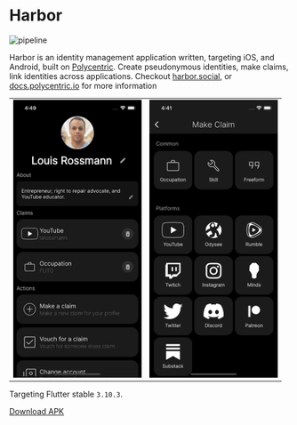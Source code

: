 # Harbor

![pipeline](https://gitlab.futo.org/polycentric/harbor/badges/main/pipeline.svg)

Harbor is an identity management application written, targeting iOS, and Android, built on [Polycentric](https://gitlab.futo.org/polycentric/polycentric). Create pseudonymous identities, make claims, link identities across applications. Checkout [harbor.social](https://harbor.social), or [docs.polycentric.io](https://docs.polycentric.io) for more information

<table border="0">
 <tr>
    <td><b><img src="readmefiles/screenshot1.webp" height="500" /></b></td>
    <td><b><img src="readmefiles/screenshot2.webp" height="500" /></b></td>
 </tr>
</table>

Targeting Flutter stable `3.10.3`.

[Download APK](https://gitlab.futo.org/polycentric/harbor/-/jobs/artifacts/main/browse?job=build)
